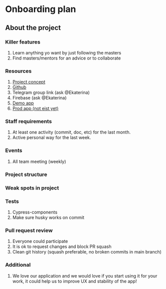 # Onboarding plan

## About the project

### Killer features

1. Learn anything yo want by just following the masters
2. Find masters/mentors for an advice or to collaborate


### Resources

1. [Project concept](https://youtu.be/4zDaMngvd28)
2. [Github](https://github.com/tritonJS826/masters-way)
3. Telegram group link (ask @Ekaterina)
4. Firebase (ask @Ekaterina)
5. [Demo app]()
6. [Prod app (not eist yet)](.)

### Staff requirements

1. At least one activity (commit, doc, etc) for the last month.
2. Active personal way for the last week.

### Events

1. All team meeting (weekly)

### Project structure
### Weak spots in project
### Tests

1. Cypress-components
2. Make sure husky works on commit


### Pull request review

1. Everyone could participate
2. It is ok to request changes and block PR squash
3. Clean git history (squash preferable, no broken commits in main branch)

### Additional 

1. We love our application and we would love if you start using it for your work, it could help us to improve UX and stability of the app!
